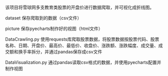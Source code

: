 该项目将雪球网多支教育类股票的开盘价进行数据爬取，并可视化成折线图。

dataset 保存爬取到的数据（csv文件）

picture 保存pyecharts制作好的视图（html文件）

DataCrawling.py 使用requests库爬取股票数据，将股票数据按股票代码、股票名称、日期、开盘价、最高价、最低价、收盘价、涨跌额、涨跌幅度、成交量、成交额和换手率拆分，并通过pandas保存成csv文件

DataVisualization.py 通过pandas读取csv格式的数据，并使用pyecharts配置并制作视图
